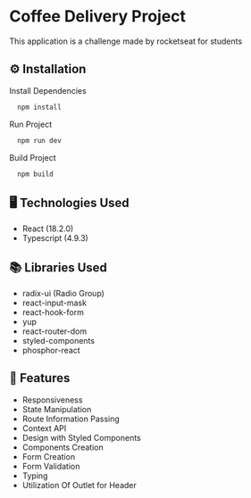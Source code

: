 # Coffee Delivery Project

This application is a challenge made by rocketseat for students

## ⚙️ Installation

Install Dependencies

```bash
  npm install
```

Run Project

```bash
  npm run dev
```

Build Project

```bash
  npm build
```

## 🖥️ Technologies Used

- React (18.2.0)
- Typescript (4.9.3)

## 📚 Libraries Used

- radix-ui (Radio Group)
- react-input-mask
- react-hook-form
- yup
- react-router-dom
- styled-components
- phosphor-react

## 🚀 Features

- Responsiveness
- State Manipulation
- Route Information Passing
- Context API
- Design with Styled Components
- Components Creation
- Form Creation
- Form Validation
- Typing
- Utilization Of Outlet for Header
